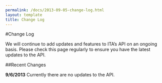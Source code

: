 ```yaml
---
permalink: /docs/2013-09-05-change-log.html
layout: template
title: Change Log
---
```


#Change Log

We will continue to add updates and features to ITA’s API on an ongoing basis.  Please check this page regularly to ensure you have the latest updates to the API.

##Recent Changes

**9/6/2013**
Currently there are no updates to the API.
